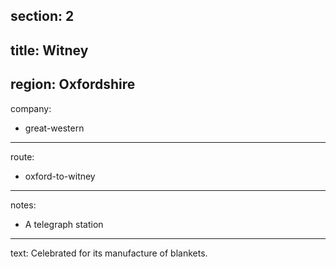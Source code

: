 section: 2
----
title: Witney
----
region: Oxfordshire
----
company:
- great-western
----
route:
- oxford-to-witney
----
notes:
- A telegraph station
----
text: Celebrated for its manufacture of blankets.
